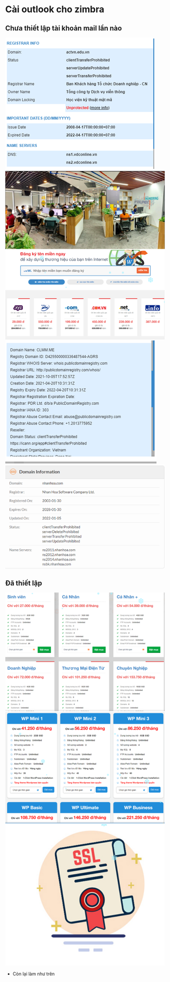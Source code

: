 # Cài outlook cho zimbra

## Chưa thiết lập tài khoản mail lần nào

<img src="image/1.PNG">

<img src="image/2.PNG">

<img src="image/3.PNG">

<img src="image/4.PNG">

<img src="image/5.PNG">



## Đã thiết lập

 <img src="image/6.PNG">
 <img src="image/7.PNG">
 <img src="image/8.PNG">


 - Còn lại làm như trên


 